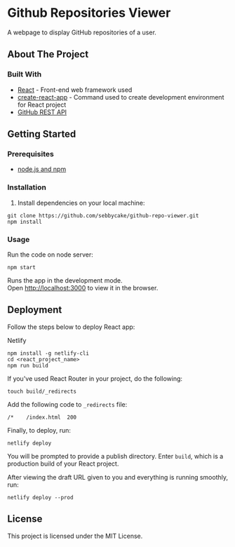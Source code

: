 # Github Repositories Viewer

A webpage to display GitHub repositories of a user.


## About The Project

### Built With

* [React](https://reactjs.org/) - Front-end web framework used
* [create-react-app](https://reactjs.org/docs/create-a-new-react-app.html#create-react-app) - Command used to create development environment for React project
* [GitHub REST API](https://docs.github.com/en/free-pro-team@latest/rest) 



## Getting Started

### Prerequisites

* [node.js and npm](https://nodejs.org/en/)



### Installation

1. Install dependencies on your local machine:

```
git clone https://github.com/sebbycake/github-repo-viewer.git
npm install
```



### Usage

Run the code on node server:
```
npm start
```

Runs the app in the development mode.\
Open [http://localhost:3000](http://localhost:3000) to view it in the browser.


## Deployment

Follow the steps below to deploy React app:

Netlify


```
npm install -g netlify-cli
cd <react_project_name>
npm run build
```


If you've used React Router in your project,
do the following:
```
touch build/_redirects
```
Add the following code to `_redirects` file:
```
/*    /index.html  200
```

Finally, to deploy, run:
```
netlify deploy
```
You will be prompted to provide a publish directory. Enter `build`, which is a production build of your React project.


After viewing the draft URL given to you and everything is running smoothly, run:
```
netlify deploy --prod
```

## License

This project is licensed under the MIT License.
